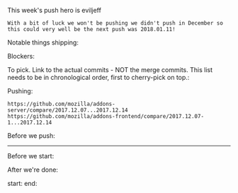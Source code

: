 This week's push hero is eviljeff

    With a bit of luck we won't be pushing we didn't push in December so this could very well be the next push was 2018.01.11!


Notable things shipping:


Blockers:

To pick.  Link to the actual commits - NOT the merge commits.  This list needs
to be in chronological order, first to cherry-pick on top.:

Pushing:

    https://github.com/mozilla/addons-server/compare/2017.12.07...2017.12.14
    https://github.com/mozilla/addons-frontend/compare/2017.12.07-1...2017.12.14


Before we push:

-------------------------------------------------------------------------------
Before we start:


After we're done:


start:
end:
